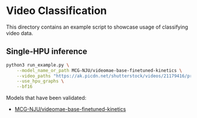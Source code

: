 <!---
Copyright 2021 The HuggingFace Team. All rights reserved.

Licensed under the Apache License, Version 2.0 (the "License");
you may not use this file except in compliance with the License.
You may obtain a copy of the License at

    http://www.apache.org/licenses/LICENSE-2.0

Unless required by applicable law or agreed to in writing, software
distributed under the License is distributed on an "AS IS" BASIS,
WITHOUT WARRANTIES OR CONDITIONS OF ANY KIND, either express or implied.
See the License for the specific language governing permissions and
limitations under the License.
-->

# Video Classification

This directory contains an example script to showcase usage of classifying video data.

## Single-HPU inference

```bash
python3 run_example.py \
    --model_name_or_path MCG-NJU/videomae-base-finetuned-kinetics \
    --video_paths "https://ak.picdn.net/shutterstock/videos/21179416/preview/stock-footage-aerial-shot-winter-forest.mp4" \
    --use_hpu_graphs \
    --bf16
```

Models that have been validated:
- [MCG-NJU/videomae-base-finetuned-kinetics](https://huggingface.co/MCG-NJU/videomae-base-finetuned-kinetics)
